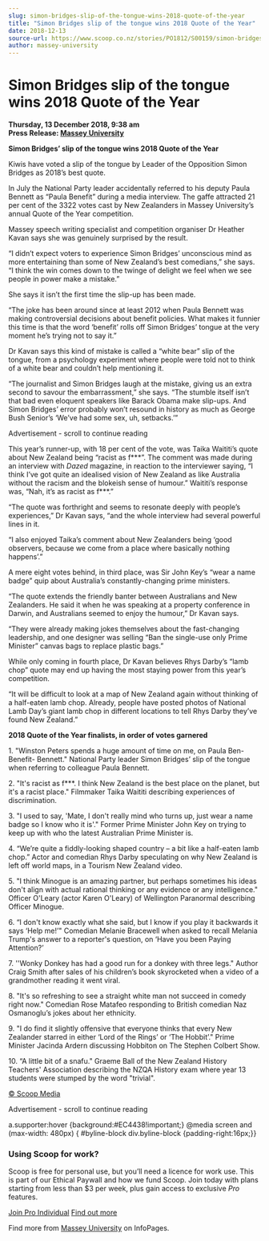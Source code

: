 ```yaml
---
slug: simon-bridges-slip-of-the-tongue-wins-2018-quote-of-the-year
title: "Simon Bridges slip of the tongue wins 2018 Quote of the Year"
date: 2018-12-13
source-url: https://www.scoop.co.nz/stories/PO1812/S00159/simon-bridges-slip-of-the-tongue-wins-2018-quote-of-the-year.htm
author: massey-university
---
```

Simon Bridges slip of the tongue wins 2018 Quote of the Year
============================================================

**Thursday, 13 December 2018, 9:38 am**  
**Press Release: [Massey University](https://info.scoop.co.nz/Massey_University)**

**Simon Bridges’ slip of the tongue wins 2018 Quote of the Year**  
  
Kiwis have voted a slip of the tongue by Leader of the Opposition Simon Bridges as 2018’s best quote.

In July the National Party leader accidentally referred to his deputy Paula Bennett as “Paula Benefit” during a media interview. The gaffe attracted 21 per cent of the 3322 votes cast by New Zealanders in Massey University’s annual Quote of the Year competition.

Massey speech writing specialist and competition organiser Dr Heather Kavan says she was genuinely surprised by the result.

“I didn’t expect voters to experience Simon Bridges’ unconscious mind as more entertaining than some of New Zealand’s best comedians,” she says. “I think the win comes down to the twinge of delight we feel when we see people in power make a mistake.”

She says it isn’t the first time the slip-up has been made.

“The joke has been around since at least 2012 when Paula Bennett was making controversial decisions about benefit policies. What makes it funnier this time is that the word ‘benefit’ rolls off Simon Bridges’ tongue at the very moment he’s trying not to say it.”

Dr Kavan says this kind of mistake is called a “white bear” slip of the tongue, from a psychology experiment where people were told not to think of a white bear and couldn’t help mentioning it.

“The journalist and Simon Bridges laugh at the mistake, giving us an extra second to savour the embarrassment,” she says. “The stumble itself isn’t that bad even eloquent speakers like Barack Obama make slip-ups. And Simon Bridges’ error probably won’t resound in history as much as George Bush Senior’s ‘We’ve had some sex, uh, setbacks.’”

Advertisement - scroll to continue reading





This year’s runner-up, with 18 per cent of the vote, was Taika Waititi’s quote about New Zealand being “racist as f\*\*\*”. The comment was made during an interview with _Dazed_ magazine, in reaction to the interviewer saying, “I think I’ve got quite an idealised vision of New Zealand as like Australia without the racism and the blokeish sense of humour.” Waititi’s response was, “Nah, it’s as racist as f\*\*\*.”

“The quote was forthright and seems to resonate deeply with people’s experiences,” Dr Kavan says, “and the whole interview had several powerful lines in it.

“I also enjoyed Taika’s comment about New Zealanders being ‘good observers, because we come from a place where basically nothing happens’.”

A mere eight votes behind, in third place, was Sir John Key’s “wear a name badge” quip about Australia’s constantly-changing prime ministers.

“The quote extends the friendly banter between Australians and New Zealanders. He said it when he was speaking at a property conference in Darwin, and Australians seemed to enjoy the humour,” Dr Kavan says.

“They were already making jokes themselves about the fast-changing leadership, and one designer was selling “Ban the single-use only Prime Minister” canvas bags to replace plastic bags.”

While only coming in fourth place, Dr Kavan believes Rhys Darby’s “lamb chop” quote may end up having the most staying power from this year’s competition.

“It will be difficult to look at a map of New Zealand again without thinking of a half-eaten lamb chop. Already, people have posted photos of National Lamb Day’s giant lamb chop in different locations to tell Rhys Darby they’ve found New Zealand.”

  
**2018 Quote of the Year finalists, in order of votes garnered**

1\. "Winston Peters spends a huge amount of time on me, on Paula Ben- Benefit- Bennett." National Party leader Simon Bridges’ slip of the tongue when referring to colleague Paula Bennett.

2\. "It's racist as f\*\*\*. I think New Zealand is the best place on the planet, but it's a racist place." Filmmaker Taika Waititi describing experiences of discrimination.

3\. "I used to say, 'Mate, I don't really mind who turns up, just wear a name badge so I know who it is'." Former Prime Minister John Key on trying to keep up with who the latest Australian Prime Minister is.

4\. “We’re quite a fiddly-looking shaped country – a bit like a half-eaten lamb chop.” Actor and comedian Rhys Darby speculating on why New Zealand is left off world maps, in a Tourism New Zealand video.

5\. "I think Minogue is an amazing partner, but perhaps sometimes his ideas don't align with actual rational thinking or any evidence or any intelligence." Officer O'Leary (actor Karen O'Leary) of Wellington Paranormal describing Officer Minogue.

6\. “I don't know exactly what she said, but I know if you play it backwards it says ‘Help me!’" Comedian Melanie Bracewell when asked to recall Melania Trump's answer to a reporter's question, on ‘Have you been Paying Attention?’

7\. ''Wonky Donkey has had a good run for a donkey with three legs." Author Craig Smith after sales of his children’s book skyrocketed when a video of a grandmother reading it went viral.

8\. "It's so refreshing to see a straight white man not succeed in comedy right now." Comedian Rose Matafeo responding to British comedian Naz Osmanoglu’s jokes about her ethnicity.

9\. "I do find it slightly offensive that everyone thinks that every New Zealander starred in either ‘Lord of the Rings’ or ‘The Hobbit’." Prime Minister Jacinda Ardern discussing Hobbiton on The Stephen Colbert Show.

10\. “A little bit of a snafu." Graeme Ball of the New Zealand History Teachers' Association describing the NZQA History exam where year 13 students were stumped by the word "trivial".

  

[© Scoop Media](http://www.scoop.co.nz/about/terms.html)  

Advertisement - scroll to continue reading



a.supporter:hover {background:#EC4438!important;} @media screen and (max-width: 480px) { #byline-block div.byline-block {padding-right:16px;}}

### Using Scoop for work?

Scoop is free for personal use, but you’ll need a licence for work use. This is part of our Ethical Paywall and how we fund Scoop. Join today with plans starting from less than $3 per week, plus gain access to exclusive _Pro_ features.  
  
[Join Pro Individual](https://pro.scoop.co.nz/Individual/?from=ProIn24) [Find out more](https://pro.scoop.co.nz/using-scoop-for-work/?from=ProIn24)

Find more from [Massey University](https://info.scoop.co.nz/Massey_University) on InfoPages.